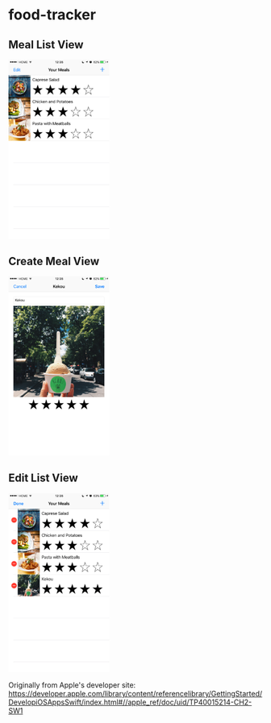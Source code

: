 # food-tracker
## Meal List View
<img width="200" alt="alt text" src="https://github.com/infinitebliss/food-tracker/blob/master/screenshots/1.PNG">

## Create Meal View
<img width="200" alt="alt text" src="https://github.com/infinitebliss/food-tracker/blob/master/screenshots/2.PNG">

## Edit List View
<img width="200" alt="alt text" src="https://github.com/infinitebliss/food-tracker/blob/master/screenshots/3.PNG">

Originally from Apple's developer site: https://developer.apple.com/library/content/referencelibrary/GettingStarted/DevelopiOSAppsSwift/index.html#//apple_ref/doc/uid/TP40015214-CH2-SW1
